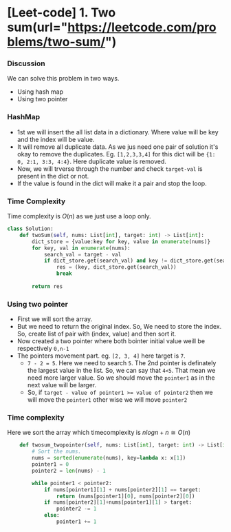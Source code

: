 # [Leet-code] 1. Two sum(url="https://leetcode.com/problems/two-sum/")

### Discussion

We can solve this problem in two ways.
- Using hash map
- Using two pointer

### HashMap

- 1st we will insert the all list data in a dictionary. Where value will be key and the index will be value.
- It will remove all duplicate data. As we jus need one pair of solution it's okay to remove the duplicates.
  Eg. `[1,2,3,3,4]` for this dict will be `{1: 0, 2:1, 3:3, 4:4}`. Here duplicate value is removed.
- Now, we will trverse through the number and check `target-val` is present in the dict or not. 
- If the value is found in the dict will make it a pair and stop the loop.

### Time Complexity

Time complexity is $O(n)$ as we just use a loop only.

```python
class Solution:
    def twoSum(self, nums: List[int], target: int) -> List[int]:
        dict_store = {value:key for key, value in enumerate(nums)}
        for key, val in enumerate(nums):
            search_val = target - val
            if dict_store.get(search_val) and key != dict_store.get(search_val):
                res = (key, dict_store.get(search_val))
                break
                
        return res
```

### Using two pointer

- First we will sort the array.
- But we need to return the original index. So, We need to store the index. So, create list of pair with (index, value) and then sort it.
- Now created a two pointer where both bointer initial value weill be respectively `0,n-1`
- The pointers movement part. eg. `[2, 3, 4]` here target is `7`.
   - `7 - 2 = 5`. Here we need to search `5`. The 2nd pointer is definately the largest value in the list. So, we can say that `4<5`. That mean we need more larger value. So we should move the `pointer1` as in the next value will be larger.
   - So, if `target - value of pointer1 >= value of pointer2` then we will move the `pointer1` other wise we will move `pointer2`

### Time complexity

Here we sort the array which timecomplexity is $nlogn + n \cong O(n)$

```python
    def twosum_twopointer(self, nums: List[int], target: int) -> List[int]:
        # Sort the nums.
        nums = sorted(enumerate(nums), key=lambda x: x[1])
        pointer1 = 0
        pointer2 = len(nums) - 1

        while pointer1 < pointer2:
            if nums[pointer1][1] + nums[pointer2][1] == target:
                return (nums[pointer1][0], nums[pointer2][0])
            if nums[pointer2][1]+nums[pointer1][1] > target:
                pointer2 -= 1
            else:
                pointer1 += 1
```
